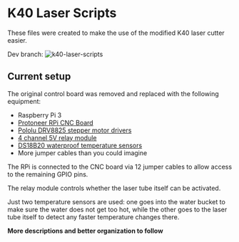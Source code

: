 # K40 Laser Scripts

These files were created to make the use of the modified K40 laser cutter easier.

Dev branch: ![k40-laser-scripts](https://github.com/RootAccessHackerspace/k40-laser-scripts/workflows/k40-laser-scripts/badge.svg?branch=dev)

## Current setup
The original control board was removed and replaced with the following equipment:
* Raspberry Pi 3
* [Protoneer RPi CNC Board](https://wiki.protoneer.co.nz/Raspberry_Pi_CNC)
* [Pololu DRV8825 stepper motor drivers](https://www.pololu.com/product/2133)
* [4 channel 5V relay module](https://smile.amazon.com/JBtek-Channel-Module-Arduino-Raspberry/dp/B00KTEN3TM/)
* [DS18B20 waterproof temperature sensors](https://smile.amazon.com/DS18B20-Waterproof-Temperature-Sensors-Thermistor/dp/B01JKVRVNI/)
* More jumper cables than you could imagine

The RPi is connected to the CNC board via 12 jumper cables to allow access to the remaining GPIO pins.

The relay module controls whether the laser tube itself can be activated.

Just two temperature sensors are used: one goes into the water bucket to make sure the water does not get too hot, while the other goes to the laser tube itself to detect any faster temperature changes there.

**More descriptions and better organization to follow**
